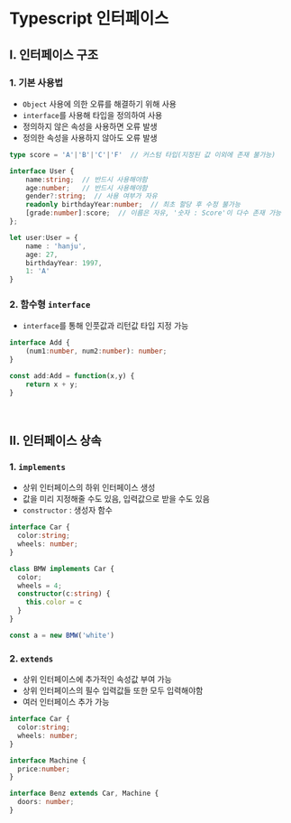 # Typescript 인터페이스


## Ⅰ. 인터페이스 구조

### 1. 기본 사용법
- `Object` 사용에 의한 오류를 해결하기 위해 사용
- `interface`를 사용해 타입을 정의하여 사용
- 정의하지 않은 속성을 사용하면 오류 발생
- 정의한 속성을 사용하지 않아도 오류 발생

```ts
type score = 'A'|'B'|'C'|'F'  // 커스텀 타입(지정된 값 이외에 존재 불가능)

interface User {
    name:string;  // 반드시 사용해야함
    age:number;   // 반드시 사용해야함
    gender?:string;  // 사용 여부가 자유
    readonly birthdayYear:number;  // 최초 할당 후 수정 불가능
    [grade:number]:score;  // 이름은 자유, '숫자 : Score'이 다수 존재 가능
};

let user:User = {
    name : 'hanju',
    age: 27,
    birthdayYear: 1997,
    1: 'A'
}
```

### 2. 함수형 `interface`
- `interface`를 통해 인풋값과 리턴값 타입 지정 가능
```ts
interface Add {
    (num1:number, num2:number): number;
}

const add:Add = function(x,y) {
    return x + y;
}
```

<br>


## Ⅱ. 인터페이스 상속

### 1. `implements`
- 상위 인터페이스의 하위 인터페이스 생성
- 값을 미리 지정해줄 수도 있음, 입력값으로 받을 수도 있음
- `constructor` : 생성자 함수
```ts
interface Car {
  color:string;
  wheels: number;
}

class BMW implements Car {
  color;
  wheels = 4;
  constructor(c:string) {
    this.color = c
  }
}

const a = new BMW('white')
```

### 2. `extends`
- 상위 인터페이스에 추가적인 속성값 부여 가능
- 상위 인터페이스의 필수 입력값들 또한 모두 입력해야함
- 여러 인터페이스 추가 가능
```ts
interface Car {
  color:string;
  wheels: number;
}

interface Machine {
  price:number;
}

interface Benz extends Car, Machine {
  doors: number;
}
```